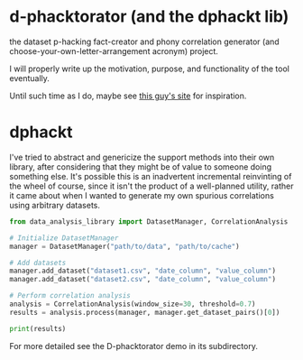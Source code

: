 # d-phacktorator (and the dphackt lib)
the dataset p-hacking fact-creator and phony correlation generator (and choose-your-own-letter-arrangement acronym) project.

I will properly write up the motivation, purpose, and functionality of the tool eventually. 

Until such time as I do, maybe see [this guy's site](https://www.tylervigen.com/spurious-correlations) for inspiration. 

# dphackt
I've tried to abstract and genericize the support methods into their own library, after considering that they might be of value to someone doing something else. It's possible this is an inadvertent incremental reinvinting of the wheel of course, since it isn't the product of a well-planned utility, rather it came about when I wanted to generate my own spurious correlations using arbitrary datasets.

```python
from data_analysis_library import DatasetManager, CorrelationAnalysis

# Initialize DatasetManager
manager = DatasetManager("path/to/data", "path/to/cache")

# Add datasets
manager.add_dataset("dataset1.csv", "date_column", "value_column")
manager.add_dataset("dataset2.csv", "date_column", "value_column")

# Perform correlation analysis
analysis = CorrelationAnalysis(window_size=30, threshold=0.7)
results = analysis.process(manager, manager.get_dataset_pairs()[0])

print(results)
```

For more detailed see the D-phacktorator demo in its subdirectory.
